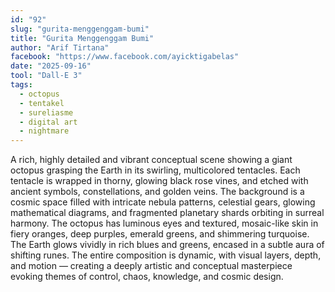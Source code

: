 ```yaml
---
id: "92"
slug: "gurita-menggenggam-bumi"
title: "Gurita Menggenggam Bumi"
author: "Arif Tirtana"
facebook: "https://www.facebook.com/ayicktigabelas"
date: "2025-09-16"
tool: "Dall-E 3"
tags:
  - octopus
  - tentakel
  - sureliasme
  - digital art
  - nightmare
---
```

A rich, highly detailed and vibrant conceptual scene showing a giant octopus grasping the Earth in its swirling, multicolored tentacles. Each tentacle is wrapped in thorny, glowing black rose vines, and etched with ancient symbols, constellations, and golden veins. The background is a cosmic space filled with intricate nebula patterns, celestial gears, glowing mathematical diagrams, and fragmented planetary shards orbiting in surreal harmony. The octopus has luminous eyes and textured, mosaic-like skin in fiery oranges, deep purples, emerald greens, and shimmering turquoise. The Earth glows vividly in rich blues and greens, encased in a subtle aura of shifting runes. The entire composition is dynamic, with visual layers, depth, and motion — creating a deeply artistic and conceptual masterpiece evoking themes of control, chaos, knowledge, and cosmic design.
